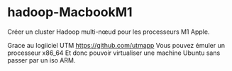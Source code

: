 # hadoop-MacbookM1

Créer un cluster Hadoop multi-nœud pour les processeurs M1 Apple.

Grace au logiiciel UTM https://github.com/utmapp
Vous pouvez émuler un processeur x86_64
Et donc pouvoir virtualiser une machine Ubuntu sans passer par un iso ARM.
